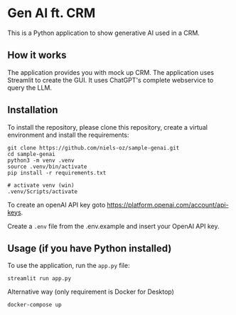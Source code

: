 # Gen AI ft. CRM

This is a Python application to show generative AI used in a CRM.


## How it works

The application provides you with mock up CRM. The application uses Streamlit to create the GUI. It uses 
ChatGPT's complete webservice to query the LLM. 


## Installation

To install the repository, please clone this repository, create a virtual environment and install the requirements:

```
git clone https://github.com/niels-oz/sample-genai.git
cd sample-genai
python3 -m venv .venv
source .venv/bin/activate
pip install -r requirements.txt
```

```
# activate venv (win)
.venv/Scripts/activate
```

To create an openAI API key goto https://platform.openai.com/account/api-keys. 

Create a `.env` file from the .env.example and insert your OpenAI API key.

## Usage (if you have Python installed)

To use the application, run the `app.py` file: 

```
streamlit run app.py
```

Alternative way (only requirement is Docker for Desktop)
```
docker-compose up
```

